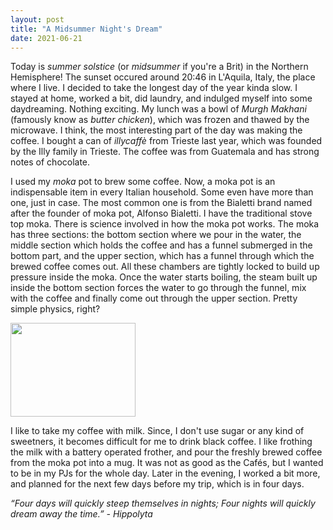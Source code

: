 ```yaml
---
layout: post
title: "A Midsummer Night's Dream"
date: 2021-06-21
---
```


Today is *summer solstice* (or *midsummer* if you're a Brit) in the Northern Hemisphere! The sunset occured around 20:46 in L'Aquila, Italy, the place where I live. 
I decided to take the longest day of the year kinda slow. I stayed at home, worked a bit, did laundry, and indulged myself into some daydreaming. Nothing exciting. My lunch was a bowl of *Murgh Makhani* (famously know as *butter chicken*), which was frozen and thawed by the microwave. I think, the most interesting part of the day was making the coffee. I bought a can of *illycaffè* from Trieste last year, which was founded by the Illy family in Trieste. The coffee was from Guatemala and has strong notes of chocolate. 

I used my *moka* pot to brew some coffee. Now, a moka pot is an indispensable item in every Italian household. Some even have more than one, just in case. The most common one is from the Bialetti brand named after the founder of moka pot, Alfonso Bialetti. I have the traditional stove top moka. There is science involved in how the moka pot works. The moka has three sections: the bottom section where we pour in the water, the middle section which holds the coffee and has a funnel submerged in the bottom part, and the upper section, which has a funnel through which the brewed coffee comes out. All these chambers are tightly locked to build up pressure inside the moka. Once the water starts boiling, the steam built up inside the bottom section forces the water to go through the funnel, mix with the coffee and finally come out through the upper section. Pretty simple physics, right? 

<img src="https://debashmitap.github.io/images/Moka.jpg" width="200" height="150"/>


I like to take my coffee with milk. Since, I don't use sugar or any kind of sweetners, it becomes difficult for me to drink black coffee. I like frothing the milk with a battery operated frother, and pour the freshly brewed coffee from the moka pot into a mug. It was not as good as the Cafés, but I wanted to be in my PJs for the whole day. Later in the evening, I worked a bit more, and planned for the next few days before my trip, which is in four days. 

*“Four days will quickly steep themselves in nights; Four nights will quickly dream away the time.” - Hippolyta*


